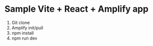 # Sample Vite + React + Amplify app

1. Git clone
2. Amplify init/pull
3. npm install
4. npm run dev